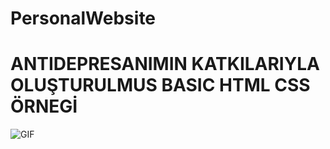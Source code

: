 # PersonalWebsite

<h1>ANTIDEPRESANIMIN KATKILARIYLA OLUŞTURULMUS BASIC HTML CSS ÖRNEGİ <i class="bi bi-heart-fill"></i> </h1>

![GIF]("C:\Users\anarchy\Desktop\coding\PersonalWebsite\img\ezgif.com-speed.gif")
